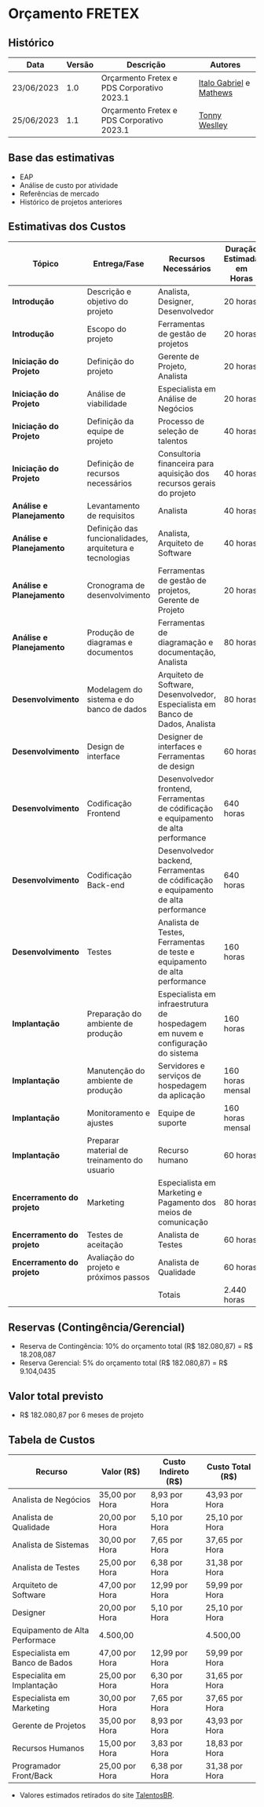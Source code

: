 # Orçamento FRETEX

## Histórico

| Data       | Versão | Descrição                                  | Autores                                                                                    |
| ---------- | ------ | ------------------------------------------ | ------------------------------------------------------------------------------------------ |
| 23/06/2023 | 1.0    | Orçarmento Fretex e PDS Corporativo 2023.1 | [Italo Gabriel](https://github.com/ItaloGSM) e [Mathews](https://github.com/MathewsDantas) |
| 25/06/2023 | 1.1    | Orçarmento Fretex e PDS Corporativo 2023.1 | [Tonny Weslley](https://github.com/tonny-weslley)                                               |

## Base das estimativas

- EAP
- Análise de custo por atividade
- Referências de mercado
- Histórico de projetos anteriores

## Estimativas dos Custos

| Tópico                      | Entrega/Fase                                             | Recursos Necessários                                                                 |Duração Estimada em Horas| Custo Estimado (R$) | 
| --------------------------- | -------------------------------------------------------- | ------------------------------------------------------------------------------------ |-------------------------| ------------------- |
| **Introdução**              | Descrição e objetivo do projeto                          | Analista, Designer, Desenvolvedor                                                    | 20 horas                | 1.600,00            |
| **Introdução**              | Escopo do projeto                                        | Ferramentas de gestão de projetos                                                    | 20 horas                | 1.600,00            |
| **Iniciação do Projeto**    | Definição do projeto                                     | Gerente de Projeto, Analista                                                         | 20 horas                | 1.300,00            |
| **Iniciação do Projeto**    | Análise de viabilidade                                   | Especialista em Análise de Negócios                                                  | 20 horas                | 700,00              |
| **Iniciação do Projeto**    | Definição da equipe de projeto                           | Processo de seleção de talentos                                                      | 40 horas                | 2.000,00            |
| **Iniciação do Projeto**    | Definição de recursos necessários                        | Consultoria financeira para aquisição dos recursos gerais do projeto                 | 40 horas                | 5.000,00            |
| **Análise e Planejamento**  | Levantamento de requisitos                               | Analista                                                                             | 40 horas                | 1.200,00            |
| **Análise e Planejamento**  | Definição das funcionalidades, arquitetura e tecnologias | Analista, Arquiteto de Software                                                      | 40 horas                | 2.140,00            |
| **Análise e Planejamento**  | Cronograma de desenvolvimento                            | Ferramentas de gestão de projetos, Gerente de Projeto                                | 20 horas                | 1.200,00            |
| **Análise e Planejamento**  | Produção de diagramas e documentos                       | Ferramentas de diagramação e documentação, Analista                                  | 80 horas                | 2.900,00            |
| **Desenvolvimento**         | Modelagem do sistema e do banco de dados                 | Arquiteto de Software, Desenvolvedor, Especialista em Banco de Dados, Analista       | 80 horas                | 6.660,00            |
| **Desenvolvimento**         | Design de interface                                      | Designer de interfaces e Ferramentas de design                                       | 60 horas                | 1.700,00            |
| **Desenvolvimento**         | Codificação Frontend                                     | Desenvolvedor frontend, Ferramentas de códificação e equipamento de alta performance | 640 horas               | 61.500,00           |
| **Desenvolvimento**         | Codificação Back-end                                     | Desenvolvedor backend, Ferramentas de códificação e equipamento de alta performance  | 640 horas               | 61.500,00           |
| **Desenvolvimento**         | Testes                                                   | Analista de Testes, Ferramentas de teste e equipamento de alta performance           | 160 horas               | 8.500,00            |
| **Implantação**             | Preparação do ambiente de produção                       | Especialista em infraestrutura de hospedagem em nuvem e configuração do sistema      | 160 horas               | 4.000,00            |
| **Implantação**             | Manutenção do ambiente de produção                       | Servidores e serviços de hospedagem da aplicação                                     | 160 horas mensal        | 980,87 mensal       |
| **Implantação**             | Monitoramento e ajustes                                  | Equipe de suporte                                                                    | 160 horas mensal        | 4.000,00            |
| **Implantação**             | Preparar material de treinamento do usuario              | Recurso humano                                                                       | 60 horas                | 900,00              |
| **Encerramento do projeto** | Marketing                                                | Especialista em Marketing e Pagamento dos meios de comunicação                       | 80 horas                | 10.000,00           |
| **Encerramento do projeto** | Testes de aceitação                                      | Analista de Testes                                                                   | 60 horas                | 1.500,00            |
| **Encerramento do projeto** | Avaliação do projeto e próximos passos                   | Analista de Qualidade                                                                | 60 horas                | 1.200,00            |
|                             |                                                          | Totais                                                                               | 2.440 horas             | 182.080,87          |

## Reservas (Contingência/Gerencial)

- Reserva de Contingência: 10% do orçamento total (R$ 182.080,87) = R$ 18.208,087
- Reserva Gerencial: 5% do orçamento total (R$ 182.080,87) = R$ 9.104,0435

## Valor total previsto

- R$ 182.080,87 por 6 meses de projeto

## Tabela de Custos
| Recurso                        | Valor (R$)          | Custo Indireto (R$) | Custo Total (R$) |
| ------------------------------ | ------------------- | ------------------- | ---------------- |
| Analista de Negócios           | 35,00 por Hora      | 8,93 por Hora       | 43,93 por Hora   |
| Analista de Qualidade          | 20,00 por Hora      | 5,10 por Hora       | 25,10 por Hora   |
| Analista de Sistemas           | 30,00 por Hora      | 7,65 por Hora       | 37,65 por Hora   |
| Analista de Testes             | 25,00 por Hora      | 6,38 por Hora       | 31,38 por Hora   |
| Arquiteto de Software          | 47,00 por Hora      | 12,99 por Hora      | 59,99 por Hora   |
| Designer                       | 20,00 por Hora      | 5,10 por Hora       | 25,10 por Hora   |
| Equipamento de Alta Performace | 4.500,00            |                     | 4.500,00         |                            
| Especialista em Banco de Bados | 47,00 por Hora      | 12,99 por Hora      | 59,99 por Hora   |
| Especialita em Implantação     | 25,00 por Hora      | 6,30 por Hora       | 31,65 por Hora   |
| Especialista em Marketing      | 30,00 por Hora      | 7,65 por Hora       | 37,65 por Hora   |
| Gerente de Projetos            | 35,00 por Hora      | 8,93 por Hora       | 43,93 por Hora   |
| Recursos Humanos               | 15,00 por Hora      | 3,83 por Hora       | 18,83 por Hora   |
| Programador Front/Back         | 25,00 por Hora      | 6,38 por Hora       | 31,38 por Hora   |

* Valores estimados retirados do site [TalentosBR](https://br.talent.com/pt/salary).
